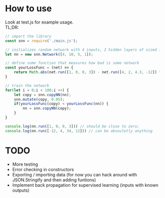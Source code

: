 # How to use
Look at test.js for example usage.  
TL;DR:  
```javascript
// import the library
const snn = require('./main.js');

// initializes random network with 4 inputs, 2 hidden layers of sized 10 and 5, and 1 output
let nn = new snn.Network([4, 10, 5, 1]); 

// define some function that measures how bad is some network
const yourLossFunc = (net) => {
	return Math.abs(net.run([1, 0, 0, 3]) - net.run([4, 2, 4.3, -12]) * 3);
}

// train the network
for(let i = 0;i < 100;i ++) {
    let copy = snn.copyNN(nn);
    snn.mutate(copy, 0.05);
    if(yourLossFunc(copy) < yourLossFunc(nn)) {
    	nn = snn.copyNN(copy);
    }
}

console.log(nn.run([1, 0, 0, 3])) // should be close to zero;
console.log(nn.run([-12, 4, 34, 12])) // can be absouletly anything
```

# TODO
* More testing
* Error checking in constructors
* Exporting / importing data (for now you can hack around with JSON.Stringify and then adding funtions)
* Implement back propagation for supervised learning (inputs with known outputs)
